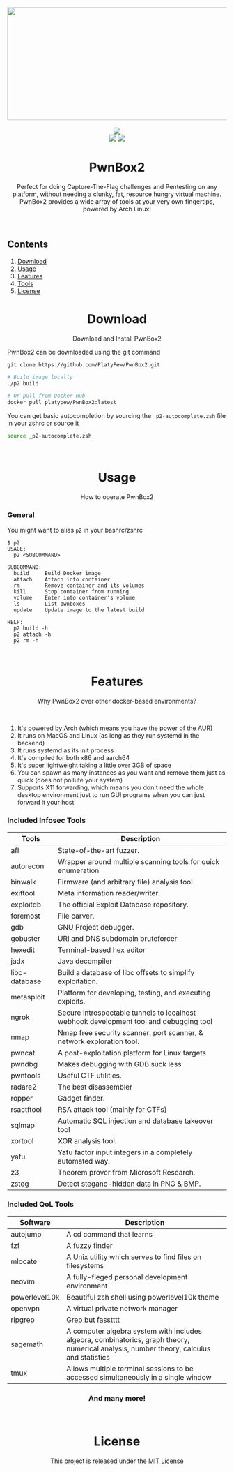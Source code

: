 <div align="center">
    <img width="640" height="259" src="images/logo-rectangle.png"/>
    <br/>
    <br/>
    <a href="https://github.com/PlatyPew/PwnBox2/actions"><img src="https://github.com/PlatyPew/PwnBox2/actions/workflows/docker-image.yml/badge.svg"></a>
    <br/>
    <a href="https://github.com/PlatyPew/PwnBox2/blob/master/LICENSE"><img src="https://img.shields.io/badge/license-MIT-green.svg"></a>
    <a href="https://hub.docker.com/_/docker"><img src="https://img.shields.io/badge/docker-20.10.17-blue.svg"></a>
    <br/>
    <h1>PwnBox2</h1>
    <p>Perfect for doing Capture-The-Flag challenges and Pentesting on any platform, without needing a clunky, fat, resource hungry virtual machine. PwnBox2 provides a wide array of tools at your very own fingertips, powered by Arch Linux!</p>
    <br/>
</div>

## Contents
1. [Download](#download)
2. [Usage](#usage)
3. [Features](#features)
4. [Tools](#tools)
5. [License](#license)

<div align="center">
    <h1>Download</h1>
    <p>Download and Install PwnBox2</p>
</div>

PwnBox2 can be downloaded using the git command
```
git clone https://github.com/PlatyPew/PwnBox2.git
```

```bash
# Build image locally
./p2 build

# Or pull from Docker Hub
docker pull platypew/PwnBox2:latest
```

You can get basic autocompletion by sourcing the `_p2-autocomplete.zsh` file in your zshrc or source it
```bash
source _p2-autocomplete.zsh
```

<br/>
<div align="center">
    <h1>Usage</h1>
    <p>How to operate PwnBox2</p>
</div>

### General
You might want to alias `p2` in your bashrc/zshrc

```
$ p2
USAGE:
  p2 <SUBCOMMAND>

SUBCOMMAND:
  build     Build Docker image
  attach    Attach into container
  rm        Remove container and its volumes
  kill      Stop container from running
  volume    Enter into container's volume
  ls        List pwnboxes
  update    Update image to the latest build

HELP:
  p2 build -h
  p2 attach -h
  p2 rm -h
```

<br/>
<div align="center">
    <h1>Features</h1>
    <p>Why PwnBox2 over other docker-based environments?</p>
</div>
<br/>

1. It's powered by Arch (which means you have the power of the AUR)
2. It runs on MacOS and Linux (as long as they run systemd in the backend)
3. It runs systemd as its init process
4. It's compiled for both x86 and aarch64
5. It's super lightweight taking a little over 3GB of space
6. You can spawn as many instances as you want and remove them just as quick (does not pollute your system)
7. Supports X11 forwarding, which means you don't need the whole desktop environment just to run GUI programs when you can just forward it your host

### Included Infosec Tools
| Tools         | Description                                                                                                 |
|---------------|-------------------------------------------------------------------------------------------------------------|
| afl           | State-of-the-art fuzzer.                                                                                    |
| autorecon     | Wrapper around multiple scanning tools for quick enumeration                                                |
| binwalk       | Firmware (and arbitrary file) analysis tool.                                                                |
| exiftool      | Meta information reader/writer.                                                                             |
| exploitdb     | The official Exploit Database repository.                                                                   |
| foremost      | File carver.                                                                                                |
| gdb           | GNU Project debugger.                                                                                       |
| gobuster      | URI and DNS subdomain bruteforcer                                                                           |
| hexedit       | Terminal-based hex editor                                                                                   |
| jadx          | Java decompiler                                                                                             |
| libc-database | Build a database of libc offsets to simplify exploitation.                                                  |
| metasploit    | Platform for developing, testing, and executing exploits.                                                   |
| ngrok         | Secure introspectable tunnels to localhost webhook development tool and debugging tool                      |
| nmap          | Nmap free security scanner, port scanner, & network exploration tool.                                       |
| pwncat        | A post-exploitation platform for Linux targets                                                              |
| pwndbg        | Makes debugging with GDB suck less                                                                          |
| pwntools      | Useful CTF utilities.                                                                                       |
| radare2       | The best disassembler                                                                                       |
| ropper        | Gadget finder.                                                                                              |
| rsactftool    | RSA attack tool (mainly for CTFs)                                                                           |
| sqlmap        | Automatic SQL injection and database takeover tool                                                          |
| xortool       | XOR analysis tool.                                                                                          |
| yafu          | Yafu factor input integers in a completely automated way.                                                   |
| z3            | Theorem prover from Microsoft Research.                                                                     |
| zsteg         | Detect stegano-hidden data in PNG & BMP.                                                                    |

### Included QoL Tools
| Software                                                               | Description                                                                                                                              |
|------------------------------------------------------------------------|------------------------------------------------------------------------------------------------------------------------------------------|
| autojump                                                               | A cd command that learns                                                                                                                 |
| fzf                                                                    | A fuzzy finder                                                                                                                           |
| mlocate                                                                | A Unix utility which serves to find files on filesystems                                                                                 |
| neovim                                                                 | A fully-fleged personal development environment
| powerlevel10k                                                          | Beautiful zsh shell using powerlevel10k theme
| openvpn                                                                | A virtual private network manager                                                                                                        |
| ripgrep                                                                | Grep but fasstttt                                                                                                                        |
| sagemath                                                               | A computer algebra system with includes algebra, combinatorics, graph theory, numerical analysis, number theory, calculus and statistics |
| tmux                                                                   | Allows multiple terminal sessions to be accessed simultaneously in a single window                                                       |

<div align="center">
    <h3>And many more!</h1>
</div>
<br/>

<div align="center">
    <h1>License</h1>
    <p>This project is released under the <a href="https://github.com/PlatyPew/PwnBox2/blob/master/LICENSE">MIT License</a></p>
</div>
